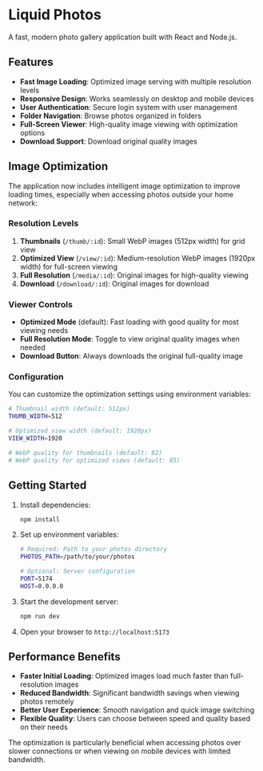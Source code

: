 # Liquid Photos

A fast, modern photo gallery application built with React and Node.js.

## Features

- **Fast Image Loading**: Optimized image serving with multiple resolution levels
- **Responsive Design**: Works seamlessly on desktop and mobile devices
- **User Authentication**: Secure login system with user management
- **Folder Navigation**: Browse photos organized in folders
- **Full-Screen Viewer**: High-quality image viewing with optimization options
- **Download Support**: Download original quality images

## Image Optimization

The application now includes intelligent image optimization to improve loading times, especially when accessing photos outside your home network:

### Resolution Levels

1. **Thumbnails** (`/thumb/:id`): Small WebP images (512px width) for grid view
2. **Optimized View** (`/view/:id`): Medium-resolution WebP images (1920px width) for full-screen viewing
3. **Full Resolution** (`/media/:id`): Original images for high-quality viewing
4. **Download** (`/download/:id`): Original images for download

### Viewer Controls

- **Optimized Mode** (default): Fast loading with good quality for most viewing needs
- **Full Resolution Mode**: Toggle to view original quality images when needed
- **Download Button**: Always downloads the original full-quality image

### Configuration

You can customize the optimization settings using environment variables:

```bash
# Thumbnail width (default: 512px)
THUMB_WIDTH=512

# Optimized view width (default: 1920px)
VIEW_WIDTH=1920

# WebP quality for thumbnails (default: 82)
# WebP quality for optimized views (default: 85)
```

## Getting Started

1. Install dependencies:
   ```bash
   npm install
   ```

2. Set up environment variables:
   ```bash
   # Required: Path to your photos directory
   PHOTOS_PATH=/path/to/your/photos
   
   # Optional: Server configuration
   PORT=5174
   HOST=0.0.0.0
   ```

3. Start the development server:
   ```bash
   npm run dev
   ```

4. Open your browser to `http://localhost:5173`

## Performance Benefits

- **Faster Initial Loading**: Optimized images load much faster than full-resolution images
- **Reduced Bandwidth**: Significant bandwidth savings when viewing photos remotely
- **Better User Experience**: Smooth navigation and quick image switching
- **Flexible Quality**: Users can choose between speed and quality based on their needs

The optimization is particularly beneficial when accessing photos over slower connections or when viewing on mobile devices with limited bandwidth.

